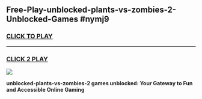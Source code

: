 
## Free-Play-unblocked-plants-vs-zombies-2-Unblocked-Games #nymj9
<h3>
<a href="https://news.freeplayer.one?title=unblocked-plants-vs-zombies-2&ref=8M">CLICK TO PLAY</a></h3>
<hr>

<h3>
<a href="https://news.freeplayer.one?title=unblocked-plants-vs-zombies-2&ref=8M">CLICK 2 PLAY</a>
  
</h3>

<a href="https://news.freeplayer.one?title=unblocked-plants-vs-zombies-2&ref=8M"><img src="https://clearcache.store/games.png"></a>


**unblocked-plants-vs-zombies-2 games unblocked: Your Gateway to Fun and Accessible Online Gaming**
